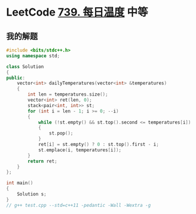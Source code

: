# LeetCode [739. 每日温度](https://leetcode-cn.com/problems/daily-temperatures/) 中等



## 我的解题

```C++
#include <bits/stdc++.h>
using namespace std;

class Solution
{
public:
	vector<int> dailyTemperatures(vector<int> &temperatures)
	{
		int len = temperatures.size();
		vector<int> ret(len, 0);
		stack<pair<int, int>> st;
		for (int i = len - 1; i >= 0; --i)
		{
			while (!st.empty() && st.top().second <= temperatures[i])
			{
				st.pop();
			}
			ret[i] = st.empty() ? 0 : st.top().first - i;
			st.emplace(i, temperatures[i]);
		}
		return ret;
	}
};

int main()
{
	Solution s;
}
// g++ test.cpp --std=c++11 -pedantic -Wall -Wextra -g


```


